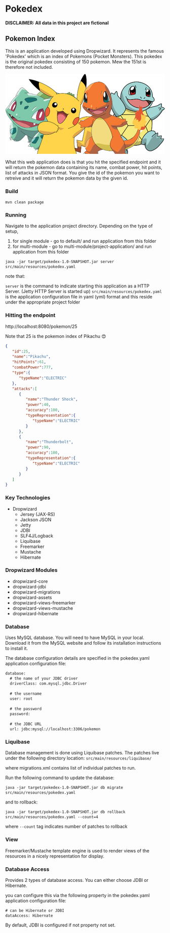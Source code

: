 # Pokedex

**DISCLAIMER: All data in this project are fictional**

## Pokemon Index

This is an application developed using Dropwizard. It represents the famous 'Pokedex' which is an index of Pokemons (Pocket Monsters). 
This pokedex is the original pokedex consisting of 150 pokemon. Mew the 151st is therefore not included.

![Image of Pokemon](etc/pokemon.jpg)

What this web application does is that you hit the specified endpoint and it will return the pokemon data containing its name, combat power, hit points, list of attacks in JSON format. You give the id of the pokemon you want to retreive and it will return the pokemon data by the given id.

### Build 

```
mvn clean package
```

### Running

Navigate to the application project directory. Depending on the type of setup, 

1. for single module - go to default/ and run application from this folder
2. for multi-module - go to multi-module/project-application/ and run application from this folder

```
java -jar target/pokedex-1.0-SNAPSHOT.jar server src/main/resources/pokedex.yaml
```

note that:

`server` is the command to indicate starting this application as a HTTP Server. (Jetty HTTP Server is started up)
`src/main/resources/pokedex.yaml` is the application configuration file in yaml (yml) format and this reside under the appropriate project folder

### Hitting the endpoint

http://localhost:8080/pokemon/25

Note that 25 is the pokemon index of Pikachu :heart_eyes:

```JSON
{  
   "id":25,
   "name":"Pikachu",
   "hitPoints":61,
   "combatPower":777,
   "type":{  
      "typeName":"ELECTRIC"
   },
   "attacks":[  
      {  
         "name":"Thunder Shock",
         "power":40,
         "accuracy":100,
         "typeRepresentation":{  
            "typeName":"ELECTRIC"
         }
      },
      {  
         "name":"Thunderbolt",
         "power":90,
         "accuracy":100,
         "typeRepresentation":{  
            "typeName":"ELECTRIC"
         }
      }
   ]
}
```


### Key Technologies

- Dropwizard
    - Jersey (JAX-RS)
    - Jackson JSON
    - Jetty
    - JDBI
    - SLF4J/Logback
    - Liquibase
    - Freemarker
    - Mustache
    - Hibernate

### Dropwizard Modules

- dropwizard-core
- dropwizard-jdbi
- dropwizard-migrations
- dropwizard-assets
- dropwizard-views-freemarker
- dropwizard-views-mustache
- dropwizard-hibernate

### Database

Uses MySQL database. You will need to have MySQL in your local. Download it from the MySQL website and follow its installation instructions to install it. 

The database configuration details are specified in the pokedex.yaml application configuration file:

```
database:
  # the name of your JDBC driver
  driverClass: com.mysql.jdbc.Driver

  # the username
  user: root

  # the password
  password:

  # the JDBC URL
  url: jdbc:mysql://localhost:3306/pokemon
```

### Liquibase

Database management is done using Liquibase patches. The patches live under the following directory location:
`src/main/resources/liquibase/`

where migrations.xml contains list of individual patches to run.

Run the following command to update the database:

```
java -jar target/pokedex-1.0-SNAPSHOT.jar db migrate src/main/resources/pokedex.yaml
```

and to rollback:
```
java -jar target/pokedex-1.0-SNAPSHOT.jar db rollback src/main/resources/pokedex.yaml --count=4
```

where `--count` tag indicates number of patches to rollback

### View

Freemarker/Mustache template engine is used to render views of the resources in a nicely representation for display.


### Database Access

Provides 2 types of database access. You can either choose JDBI or Hibernate.

you can configure this via the following property in the pokedex.yaml application configuration file:

```
# can be Hibernate or JDBI
dataAccess: Hibernate
```

By default, JDBI is configured if not property not set.




